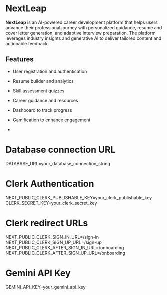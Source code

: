 # NextLeap 

**NextLeap** is an AI-powered career development platform that helps users advance their professional journey with personalized guidance, resume and cover letter generation, and adaptive interview preparation. The platform leverages industry insights and generative AI to deliver tailored content and actionable feedback.

## Features
- User registration and authentication
- Resume builder and analytics
- Skill assessment quizzes
- Career guidance and resources
- Dashboard to track progress
- Gamification to enhance engagement

- ```env
# Database connection URL
DATABASE_URL=your_database_connection_string

# Clerk Authentication
NEXT_PUBLIC_CLERK_PUBLISHABLE_KEY=your_clerk_publishable_key
CLERK_SECRET_KEY=your_clerk_secret_key

# Clerk redirect URLs
NEXT_PUBLIC_CLERK_SIGN_IN_URL=/sign-in
NEXT_PUBLIC_CLERK_SIGN_UP_URL=/sign-up
NEXT_PUBLIC_CLERK_AFTER_SIGN_IN_URL=/onboarding
NEXT_PUBLIC_CLERK_AFTER_SIGN_UP_URL=/onboarding

# Gemini API Key
GEMINI_API_KEY=your_gemini_api_key
